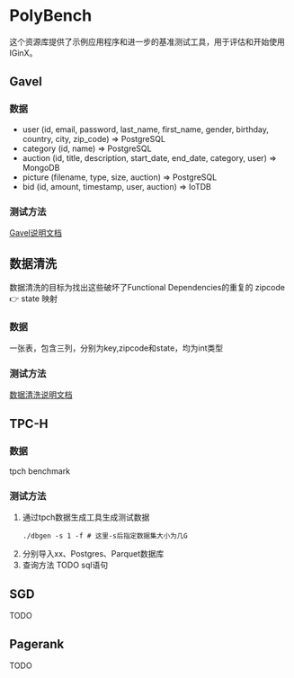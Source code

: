 # PolyBench

这个资源库提供了示例应用程序和进一步的基准测试工具，用于评估和开始使用 IGinX。

## Gavel

### 数据
- user (id, email, password, last_name, first_name, gender, birthday, country, city, zip_code) => PostgreSQL
- category (id, name) => PostgreSQL
- auction (id, title, description, start_date, end_date, category, user) => MongoDB
- picture (filename, type, size, auction) => PostgreSQL
- bid (id, amount, timestamp, user, auction) => IoTDB

### 测试方法

[Gavel说明文档](gavel/README.md)

## 数据清洗

数据清洗的目标为找出这些破坏了Functional Dependencies的重复的 zipcode 👉 state 映射

### 数据
一张表，包含三列，分别为key,zipcode和state，均为int类型

### 测试方法
   [数据清洗说明文档](dataCleaning/README.md)

## TPC-H

### 数据
tpch benchmark

### 测试方法
1. 通过tpch数据生成工具生成测试数据
   ```shell
   ./dbgen -s 1 -f # 这里-s后指定数据集大小为几G
   ```
2. 分别导入xx、Postgres、Parquet数据库
3. 查询方法
   TODO sql语句

## SGD

TODO

## Pagerank

TODO